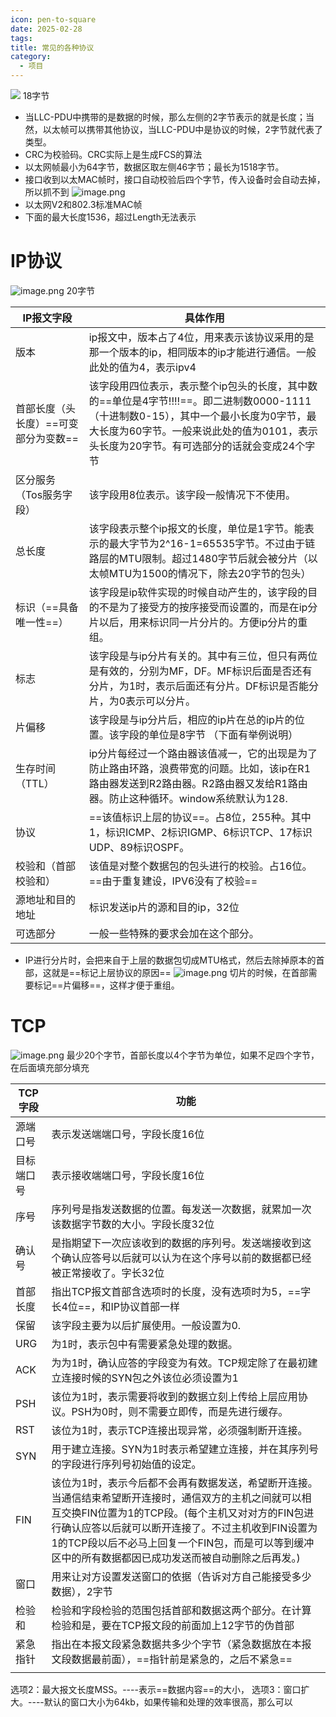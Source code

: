 ```yaml
---
icon: pen-to-square
date: 2025-02-28
tags: 
title: 常见的各种协议
category:
  - 项目
---
```

![](https://cdn.jsdelivr.net/gh/fakeppa/blog-img/20250228140958.png)
18字节
- 当LLC-PDU中携带的是数据的时候，那么左侧的2字节表示的就是长度；当然，以太帧可以携带其他协议，当LLC-PDU中是协议的时候，2字节就代表了类型。
- CRC为校验码。CRC实际上是生成FCS的算法
- 以太网帧最小为64字节，数据区取左侧46字节；最长为1518字节。
- 接口收到以太MAC帧时，接口自动校验后四个字节，传入设备时会自动去掉，所以抓不到
![image.png](https://cdn.jsdelivr.net/gh/fakeppa/blog-img/20250228143412.png)
- 以太网V2和802.3标准MAC帧
- 下面的最大长度1536，超过Length无法表示

# IP协议
![image.png](https://cdn.jsdelivr.net/gh/fakeppa/blog-img/20250228144328.png)
20字节

| IP报文字段               | 具体作用                                                                                                                              |
| -------------------- | --------------------------------------------------------------------------------------------------------------------------------- |
| 版本                   | ip报文中，版本占了4位，用来表示该协议采用的是那一个版本的ip，相同版本的ip才能进行通信。一般此处的值为4，表示ipv4                                                                    |
| 首部长度（头长度）==可变部分为变数== | 该字段用四位表示，表示整个ip包头的长度，其中数的==单位是4字节!!!!==。即二进制数0000-1111（十进制数0-15），其中一个最小长度为0字节，最大长度为60字节。一般来说此处的值为0101，表示头长度为20字节。有可选部分的话就会变成24个字节 |
| 区分服务 （Tos服务字段）       | 该字段用8位表示。该字段一般情况下不使用。                                                                                                             |
| 总长度                  | 该字段表示整个ip报文的长度，单位是1字节。能表示的最大字节为2^16-1=65535字节。不过由于链路层的MTU限制。超过1480字节后就会被分片（以太帧MTU为1500的情况下，除去20字节的包头）                             |
| 标识（==具备唯一性==）        | 该字段是ip软件实现的时候自动产生的，该字段的目的不是为了接受方的按序接受而设置的，而是在ip分片以后，用来标识同一片分片的。方便ip分片的重组。                                                         |
| 标志                   | 该字段是与ip分片有关的。其中有三位，但只有两位是有效的，分别为MF，DF。MF标识后面是否还有分片，为1时，表示后面还有分片。DF标识是否能分片，为0表示可以分片。                                               |
| 片偏移                  | 该字段是与ip分片后，相应的ip片在总的ip片的位置。该字段的单位是8字节 （下面有举例说明）                                                                                   |
| 生存时间（TTL）            | ip分片每经过一个路由器该值减一，它的出现是为了防止路由环路，浪费带宽的问题。比如，该ip在R1 路由器发送到R2路由器。R2路由器又发给R1路由器。防止这种循环。window系统默认为128.                                 |
| 协议                   | ==该值标识上层的协议==。占8位，255种。其中1，标识ICMP、2标识IGMP、6标识TCP、17标识UDP、89标识OSPF。                                                                |
| 校验和（首部校验和）           | 该值是对整个数据包的包头进行的校验。占16位。==由于重复建设，IPV6没有了校验==                                                                                       |
| 源地址和目的地址             | 标识发送ip片的源和目的ip，32位                                                                                                                |
| 可选部分                 | 一般一些特殊的要求会加在这个部分。                                                                                                                 |
- IP进行分片时，会把来自于上层的数据包切成MTU格式，然后去除掉原本的首部，这就是==标记上层协议的原因==
![image.png](https://cdn.jsdelivr.net/gh/fakeppa/blog-img/20250228151917.png)
切片的时候，在首部需要标记==片偏移==，这样才便于重组。

# TCP
![image.png](https://cdn.jsdelivr.net/gh/fakeppa/blog-img/20250228152622.png)
最少20个字节，首部长度以4个字节为单位，如果不足四个字节，在后面填充部分填充

| TCP字段 | 功能                                                                                                                                                                      |
| ----- | ----------------------------------------------------------------------------------------------------------------------------------------------------------------------- |
| 源端口号  | 表示发送端端口号，字段长度16位                                                                                                                                                        |
| 目标端口号 | 表示接收端端口号，字段长度16位                                                                                                                                                        |
| 序号    | 序列号是指发送数据的位置。每发送一次数据，就累加一次该数据字节数的大小。字段长度32位                                                                                                                             |
| 确认号   | 是指期望下一次应该收到的数据的序列号。发送端接收到这个确认应答号以后就可以认为在这个序号以前的数据都已经被正常接收了。字长32位                                                                                                        |
| 首部长度  | 指出TCP报文首部含选项时的长度，没有选项时为5，==字长4位==，和IP协议首部一样                                                                                                                             |
| 保留    | 该字段主要为以后扩展使用。一般设置为0.                                                                                                                                                    |
| URG   | 为1时，表示包中有需要紧急处理的数据。                                                                                                                                                     |
| ACK   | 为为1时，确认应答的字段变为有效。TCP规定除了在最初建立连接时候的SYN包之外该位必须设置为1                                                                                                                        |
| PSH   | 该位为1时，表示需要将收到的数据立刻上传给上层应用协议。PSH为0时，则不需要立即传，而是先进行缓存。                                                                                                                     |
| RST   | 该位为1时，表示TCP连接出现异常，必须强制断开连接。                                                                                                                                             |
| SYN   | 用于建立连接。SYN为1时表示希望建立连接，并在其序列号的字段进行序列号初始值的设定。                                                                                                                             |
| FIN   | 该位为1时，表示今后都不会再有数据发送，希望断开连接。当通信结束希望断开连接时，通信双方的主机之间就可以相互交换FIN位置为1的TCP段。(每个主机又对对方的FIN包进行确认应答以后就可以断开连接了。不过主机收到FIN设置为1的TCP段以后不必马上回复一个FIN包，而是可以等到缓冲区中的所有数据都因已成功发送而被自动删除之后再发。) |
| 窗口    | 用来让对方设置发送窗口的依据（告诉对方自己能接受多少数据），2字节                                                                                                                                       |
| 检验和   | 检验和字段检验的范围包括首部和数据这两个部分。在计算检验和是，要在TCP报文段的前面加上12字节的伪首部                                                                                                                    |
| 紧急指针  | 指出在本报文段紧急数据共多少个字节（紧急数据放在本报文段数据最前面），==指针前是紧急的，之后不紧急==                                                                                                                    |
|       |                                                                                                                                                                         |
选项2：最大报文长度MSS。----表示==数据内容==的大小，
选项3：窗口扩大。----默认的窗口大小为64kb，如果传输和处理的效率很高，那么可以